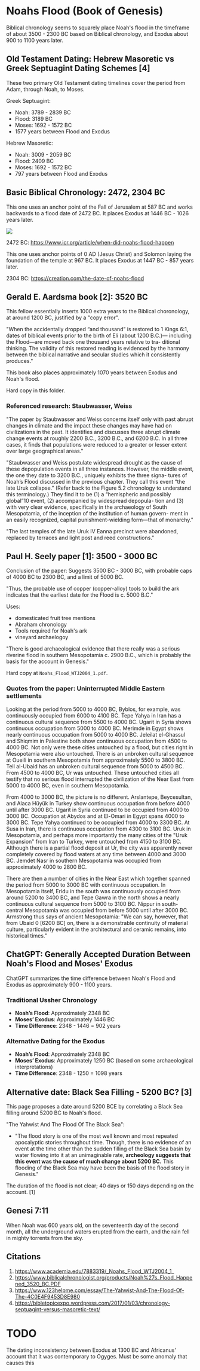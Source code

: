 # Noahs Flood (Book of Genesis)

Biblical chronology seems to squarely place Noah's flood in the timeframe of about 3500 - 2300 BC based on Biblical chronology, and Exodus about 900 to 1100 years later.

## Old Testament Dating: Hebrew Masoretic vs Greek Septuagint Dating Schemes [4]

These two primary Old Testament dating timelines cover the period from Adam, through Noah, to Moses.

Greek Septuagint:
- Noah: 3789 - 2839 BC
- Flood: 3189 BC
- Moses: 1692 - 1572 BC
- 1577 years between Flood and Exodus

Hebrew Masoretic:
- Noah: 3009 - 2059 BC
- Flood: 2409 BC
- Moses: 1692 - 1572 BC
- 797 years between Flood and Exodus

## Basic Biblical Chronology: 2472, 2304 BC

This one uses an anchor point of the Fall of Jerusalem at 587 BC and works backwards to a flood date of 2472 BC. It places Exodus at 1446 BC - 1026 years later.

![](img/fall-of-jerusalem.jpg)

2472 BC: https://www.icr.org/article/when-did-noahs-flood-happen

This one uses anchor points of 0 AD (Jesus Christ) and Solomon laying the foundation of the temple at 967 BC. It places Exodus at 1447 BC - 857 years later.

2304 BC: https://creation.com/the-date-of-noahs-flood

## Gerald E. Aardsma book [2]: 3520 BC

This fellow essentially inserts 1000 extra years to the Biblical choronology, at around 1200 BC, justified by a "copy error".

"When the accidentally dropped “and thousand” is restored to 1 Kings 6:1, dates of biblical events prior to the birth of Eli (about 1200 B.C.)— including the Flood—are moved back one thousand years relative to tra- ditional thinking. The validity of this restored reading is evidenced by the harmony between the biblical narrative and secular studies which it consistently produces."

This book also places approximately 1070 years between Exodus and Noah's flood.

Hard copy in this folder.

### Referenced research: Staubwasser, Weiss

"The paper by Staubwasser and Weiss concerns itself only with past abrupt changes in climate and the impact these changes may have had on civilizations in the past. It identifies and discusses three abrupt climate change events at roughly 2200 B.C., 3200 B.C., and 6200 B.C. In all three cases, it finds that populations were reduced to a greater or lesser extent over large geographical areas."

"Staubwasser and Weiss postulate widespread drought as the cause of these depopulation events in all three instances. However, the middle event, the one they date to 3200 B.C., uniquely exhibits the three signa- tures of Noah’s Flood discussed in the previous chapter. They call this event “the late Uruk collapse.” (Refer back to the Figure 5.2 chronology to understand this terminology.) They find it to be (1) a “hemispheric and possibly global”10 event, (2) accompanied by widespread depopula- tion and (3) with very clear evidence, specifically in the archaeology of South Mesopotamia, of the inception of the institution of human govern- ment in an easily recognized, capital punishment-wielding form—that of monarchy."

"The last temples of the late Uruk IV Eanna precinct were abandoned, replaced by terraces and light post and reed constructions."

## Paul H. Seely paper [1]: 3500 - 3000 BC

Conclusion of the paper: Suggests 3500 BC - 3000 BC, with probable caps of 4000 BC to 2300 BC, and a limit of 5000 BC.

"Thus, the probable use of copper (copper-alloy) tools to build the ark indicates that the earliest date for the Flood is c. 5000 B.C."

Uses:
- domesticated fruit tree mentions
- Abraham chronology
- Tools required for Noah's ark
- vineyard archaelogoy

"There is good archaeological evidence that there really was a serious riverine flood in southern Mesopotamia c. 2900 B.C., which is probably the basis for the account in Genesis."

Hard copy at `Noahs_Flood_WTJ2004_1.pdf`.

### Quotes from the paper: Uninterrupted Middle Eastern settlements

Looking at the period from 5000 to 4000 BC, Byblos, for example, was continuously occupied from 6000 to 4100 BC. Tepe Yahya in Iran has a continuous cultural sequence from 5500 to 4000 BC. Ugarit in Syria shows continuous occupation from 5000 to 4000 BC. Merimde in Egypt shows nearly continuous occupation from 5000 to 4000 BC. Jeleilat el-Ghassul and Shiqmim in Palestine both show continuous occupation from 4500 to 4000 BC. Not only were these cities untouched by a flood, but cities right in Mesopotamia were also untouched. There is an unbroken cultural sequence at Oueili in southern Mesopotamia from approximately 5500 to 3800 BC. Tell al-Ubaid has an unbroken cultural sequence from 5000 to 4500 BC. From 4500 to 4000 BC, Ur was untouched. These untouched cities all testify that no serious flood interrupted the civilization of the Near East from 5000 to 4000 BC, even in southern Mesopotamia.

From 4000 to 3000 BC, the picture is no different. Arslantepe, Beycesultan, and Alaca Hüyük in Turkey show continuous occupation from before 4000 until after 3000 BC. Ugarit in Syria continued to be occupied from 4000 to 3000 BC. Occupation at Abydos and at El-Omari in Egypt spans 4000 to 3000 BC. Tepe Yahya continued to be occupied from 4000 to 3300 BC. At Susa in Iran, there is continuous occupation from 4300 to 3100 BC. Uruk in Mesopotamia, and perhaps more importantly the many cities of the "Uruk Expansion" from Iran to Turkey, were untouched from 4150 to 3100 BC. Although there is a partial flood deposit at Ur, the city was apparently never completely covered by flood waters at any time between 4000 and 3000 BC. Jemdet Nasr in southern Mesopotamia was occupied from approximately 4000 to 2800 BC.

There are then a number of cities in the Near East which together spanned the period from 5000 to 3000 BC with continuous occupation. In Mesopotamia itself, Eridu in the south was continuously occupied from around 5200 to 3400 BC, and Tepe Gawra in the north shows a nearly continuous cultural sequence from 5000 to 3100 BC. Nippur in south-central Mesopotamia was occupied from before 5000 until after 3000 BC. Armstrong thus says of ancient Mesopotamia: "We can say, however, that from Ubaid 0 [6200 BC] on, there is a demonstrable continuity of material culture, particularly evident in the architectural and ceramic remains, into historical times."

## ChatGPT: Generally Accepted Duration Between Noah's Flood and Moses' Exodus

ChatGPT summarizes the time difference between Noah's Flood and Exodus as approximately 900 - 1100 years.

### Traditional Ussher Chronology
- **Noah’s Flood**: Approximately 2348 BC
- **Moses’ Exodus**: Approximately 1446 BC
- **Time Difference**: 2348 - 1446 = 902 years

### Alternative Dating for the Exodus
- **Noah’s Flood**: Approximately 2348 BC
- **Moses’ Exodus**: Approximately 1250 BC (based on some archaeological interpretations)
- **Time Difference**: 2348 - 1250 = 1098 years

## Alternative date: Black Sea Filling - 5200 BC? [3]

This page proposes a date around 5200 BCE by correlating a Black Sea filling around 5200 BC to Noah's flood.

"The Yahwist And The Flood Of The Black Sea":
- "The flood story is one of the most well known and most repeated apocalyptic stories throughout time.  Though, there is no evidence of an event at the time other than the sudden filling of the Black Sea basin by water flowing into it at an unimaginable rate, **archeology suggests that this event was the cause of much change about 5200 BC.** This flooding of the Black Sea may have been the basis of the flood story in Genesis."

The duration of the flood is not clear; 40 days or 150 days depending on the account. [1]

## Genesi 7:11

When Noah was 600 years old, on the seventeenth day of the second month, all the underground waters erupted from the earth, and the rain fell in mighty torrents from the sky.

## Citations

1. https://www.academia.edu/7883319/_Noahs_Flood_WTJ2004_1_
2. https://www.biblicalchronologist.org/products/Noah%27s_Flood_Happened_3520_BC.PDF
3. https://www.123helpme.com/essay/The-Yahwist-And-The-Flood-Of-The-4C0E4F9453D8E980
4. https://bibletopicexpo.wordpress.com/2017/01/03/chronology-septuagint-versus-masoretic-text/

# TODO

The dating inconsistency between Exodus at 1300 BC and Africanus' account that it was contemporary to Ogyges. Must be some anomaly that causes this